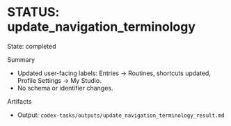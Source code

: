 # STATUS: update_navigation_terminology

State: completed

Summary
- Updated user-facing labels: Entries → Routines, shortcuts updated, Profile Settings → My Studio.
- No schema or identifier changes.

Artifacts
- Output: `codex-tasks/outputs/update_navigation_terminology_result.md`

